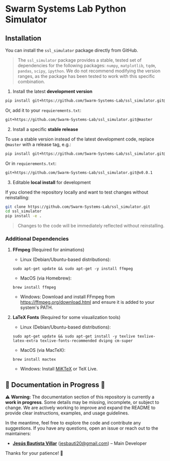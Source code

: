 # Swarm Systems Lab Python Simulator

## Installation

You can install the ```ssl_simulator``` package directly from GitHub.

> The ```ssl_simulator``` package provides a stable, tested set of dependencies for the following packages: ```numpy```, ```matplotlib```, ```tqdm```, ```pandas```, ```scipy```, ```ipython```. We do not recommend modifying the version ranges, as the package has been tested to work with this specific combination.

1. Install the latest **development version**
```bash
pip install git+https://github.com/Swarm-Systems-Lab/ssl_simulator.git@master
```
Or, add it to your ```requierements.txt```:
```txt
git+https://github.com/Swarm-Systems-Lab/ssl_simulator.git@master
```
2. Install a specific **stable release**

To use a stable version instead of the latest development code, replace ```@master``` with a release tag, e.g.:
```bash
pip install git+https://github.com/Swarm-Systems-Lab/ssl_simulator.git@v0.0.1
```
Or in ```requierements.txt```:
```txt
git+https://github.com/Swarm-Systems-Lab/ssl_simulator.git@v0.0.1
```

3. Editable **local install** for development
   
If you cloned the repository locally and want to test changes without reinstalling:
```bash
git clone https://github.com/Swarm-Systems-Lab/ssl_simulator.git
cd ssl_simulator
pip install -e .
```
> Changes to the code will be immediately reflected without reinstalling.

### Additional Dependencies

1. **FFmpeg** (Required for animations)

    * Linux (Debian/Ubuntu-based distributions):
    ```
    sudo apt-get update && sudo apt-get -y install ffmpeg
    ```
    * MacOS (via Homebrew):
    ```
    brew install ffmpeg
    ```
    * Windows: Download and install FFmpeg from https://ffmpeg.org/download.html and ensure it is added to your system's PATH.


2. **LaTeX Fonts** (Required for some visualization tools)

    * Linux (Debian/Ubuntu-based distributions):
    ```
    sudo apt-get update && sudo apt-get install -y texlive texlive-latex-extra texlive-fonts-recommended dvipng cm-super
    ```
    
    * MacOS (via MacTeX):
    ```
    brew install mactex
    ```

    * Windows: Install [MiKTeX](https://miktex.org/) or TeX Live.

## 🚧 Documentation in Progress 🚧

⚠️ **Warning:** The documentation section of this repository is currently a **work in progress**. Some details may be missing, incomplete, or subject to change. We are actively working to improve and expand the README to provide clear instructions, examples, and usage guidelines.

In the meantime, feel free to explore the code and contribute any suggestions. If you have any questions, open an issue or reach out to the maintainers:

- **[Jesús Bautista Villar](https://sites.google.com/view/jbautista-research)** (<jesbauti20@gmail.com>) – Main Developer


Thanks for your patience! 🚀
